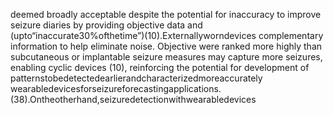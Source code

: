 deemed broadly acceptable despite the potential for inaccuracy to improve seizure diaries by providing objective data and
(upto“inaccurate30%ofthetime”)(10).Externallyworndevices complementary information to help eliminate noise. Objective
were ranked more highly than subcutaneous or implantable seizure measures may capture more seizures, enabling cyclic
devices (10), reinforcing the potential for development of patternstobedetectedearlierandcharacterizedmoreaccurately
wearabledevicesforseizureforecastingapplications. (38).Ontheotherhand,seizuredetectionwithwearabledevices